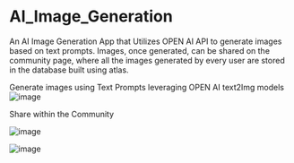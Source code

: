 ﻿# AI_Image_Generation
An AI Image Generation App that Utilizes OPEN AI API to generate images based on text prompts. Images, once generated,
can be shared on the community page, where all the images generated by every user are stored in the database built using
atlas.

Generate images using Text Prompts leveraging OPEN AI text2Img models
![image](https://github.com/AdityaRaj0001/DallE-Clone/assets/92699283/42396314-af66-4655-aac8-4563ef3b958e)

Share within the Community

![image](https://github.com/AdityaRaj0001/DallE-Clone/assets/92699283/23cdc0cf-0a76-449e-b647-602dd54cf25c)

![image](https://github.com/AdityaRaj0001/DallE-Clone/assets/92699283/f1a78a96-7128-4f61-b613-fa5271b785a2)





